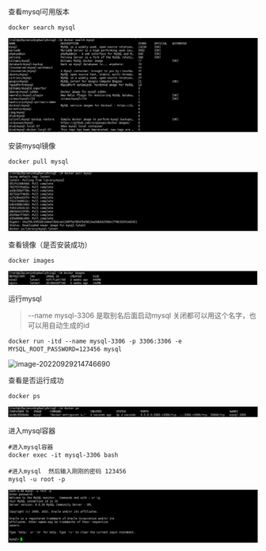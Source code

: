 查看mysql可用版本

```shell
docker search mysql
```

![image-20220929214307857](https://raw.githubusercontent.com/start-point/typora/master/Typora202209292143986.png)



安装mysql镜像

```shell
docker pull mysql
```

![image-20220929214449967](https://raw.githubusercontent.com/start-point/typora/master/Typora202209292144013.png)

查看镜像（是否安装成功）

```shel
docker images
```

![image-20220929214543783](https://raw.githubusercontent.com/start-point/typora/master/Typora202209292145811.png)



运行mysql

> --name mysql-3306 是取别名后面启动mysql 关闭都可以用这个名字，也可以用自动生成的id

```shell
docker run -itd --name mysql-3306 -p 3306:3306 -e MYSQL_ROOT_PASSWORD=123456 mysql
```

![image-20220929214746690](C:\Users\48676\AppData\Roaming\Typora\typora-user-images\image-20220929214746690.png)



查看是否运行成功

```shell
docker ps
```

![image-20220929214835032](https://raw.githubusercontent.com/start-point/typora/master/Typora202209292148061.png)





进入mysql容器

```shell
#进入mysql容器
docker exec -it mysql-3306 bash

#进入mysql  然后输入刚刚的密码 123456
mysql -u root -p   
```

![image-20220929215142521](https://raw.githubusercontent.com/start-point/typora/master/Typora202209292151557.png)
